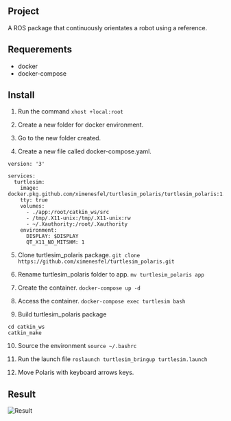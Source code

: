 ## Project

A ROS package that continuously orientates a robot using a reference.

## Requerements

- docker
- docker-compose

## Install

1. Run the command
```xhost +local:root ```

2. Create a new folder for docker environment.

3. Go to the new folder created.

4. Create a new file called docker-compose.yaml.

```
version: '3'

services:
  turtlesim:
    image: docker.pkg.github.com/ximenesfel/turtlesim_polaris/turtlesim_polaris:1.0.0
    tty: true
    volumes:
      - ./app:/root/catkin_ws/src
      - /tmp/.X11-unix:/tmp/.X11-unix:rw
      - ~/.Xauthority:/root/.Xauthority
    environment:
      DISPLAY: $DISPLAY
      QT_X11_NO_MITSHM: 1
```

5. Clone turtlesim_polaris package.
```git clone https://github.com/ximenesfel/turtlesim_polaris.git```

6. Rename turtlesim_polaris folder to app.
```mv turtlesim_polaris app```

7. Create the container.
```docker-compose up -d```

8. Access the container.
```docker-compose exec turtlesim bash ```

9. Build turtlesim_polaris package
```
cd catkin_ws
catkin_make
```

10. Source the environment
```source ~/.bashrc```

11. Run the launch file
```roslaunch turtlesim_bringup turtlesim.launch```

12. Move Polaris with keyboard arrows keys.

## Result

![Result](demo/turtlesim_polaris.gif)